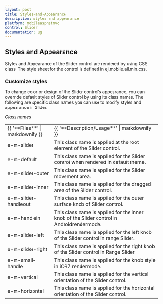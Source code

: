 ```yaml
---
layout: post
title: Styles-and-Appearance
description: styles and appearance
platform: mobileaspnetmvc
control: Slider
documentation: ug
---
```


## Styles and Appearance

Styles and Appearance of the Slider control are rendered by using CSS class. The style sheet for the control is defined in ej.mobile.all.min.css. 

### Customize styles

To change color or design of the Slider control’s appearance, you can override default styles of Slider control by using its class names. The following are specific class names you can use to modify styles and appearance in Slider.

_Class names_

<table>
<tr>
<td>
{{ '**Files**' | markdownify }}</td><td>
{{ '**Description/Usage**' | markdownify }}</td></tr>
<tr>
<td>
e-m-slider</td><td>
This class name is applied at the root element of the Slider control.</td></tr>
<tr>
<td>
e-m-default</td><td>
This class name is applied for the Slider control when rendered in default theme.</td></tr>
<tr>
<td>
e-m-slider-outer</td><td>
This class name is applied for the Slider movement area.</td></tr>
<tr>
<td>
e-m-slider-inner</td><td>
This class name is applied for the dragged area of the Slider control.</td></tr>
<tr>
<td>
e-m-slider-handleout</td><td>
This class name is applied for the outer surface knob of Slider control.</td></tr>
<tr>
<td>
e-m-handlein</td><td>
This class name is applied for the inner knob of the Slider control in Androidrendermode.</td></tr>
<tr>
<td>
e-m-slider-left</td><td>
This class name is applied for the left knob of the Slider control in range Slider.</td></tr>
<tr>
<td>
e-m-slider-right</td><td>
This class name is applied for the right knob of the Slider control in Range Slider</td></tr>
<tr>
<td>
e-m-small-handle</td><td>
This class name is applied for the knob style in iOS7 rendermode.</td></tr>
<tr>
<td>
e-m-vertical</td><td>
This class name is applied for the vertical orientation of the Slider control.</td></tr>
<tr>
<td>
e-m-horizontal</td><td>
This class name is applied for the horizontal orientation of the Slider control.</td></tr>
</table>




